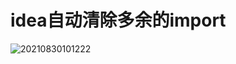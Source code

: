 # idea自动清除多余的import

![20210830101222](https://cdn.jsdelivr.net/gh/SuperMarioYL/ImageHostingService@master/resources/blogs/20210830101222.png)